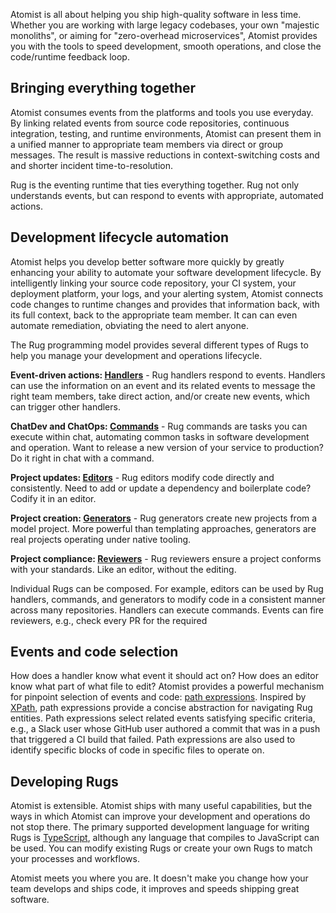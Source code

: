 Atomist is all about helping you ship high-quality software in less
time.  Whether you are working with large legacy codebases, your own
"majestic monoliths", or aiming for "zero-overhead microservices",
Atomist provides you with the tools to speed development, smooth
operations, and close the code/runtime feedback loop.

## Bringing everything together

Atomist consumes events from the platforms and tools you use everyday.
By linking related events from source code repositories, continuous
integration, testing, and runtime environments, Atomist can present
them in a unified manner to appropriate team members via direct or
group messages.  The result is massive reductions in context-switching
costs and and shorter incident time-to-resolution.

<!-- *That rug really tied the room together, did it not?* -->

Rug is the eventing runtime that ties everything together.  Rug not
only understands events, but can respond to events with appropriate,
automated actions.

## Development lifecycle automation

Atomist helps you develop better software more quickly by greatly
enhancing your ability to automate your software development
lifecycle.  By intelligently linking your source code repository, your
CI system, your deployment platform, your logs, and your alerting
system, Atomist connects code changes to runtime changes and provides
that information back, with its full context, back to the appropriate
team member.  It can can even automate remediation, obviating the need
to alert anyone.

The Rug programming model provides several different types of Rugs to
help you manage your development and operations lifecycle.

<!-- can we improve the layout of the items below? -->

**Event-driven actions: <span class="rugs">[Handlers][handlers]</span>** - Rug
handlers respond to events.  Handlers can use the information on an
event and its related events to message the right team members, take
direct action, and/or create new events, which can trigger other
handlers.

**ChatDev and ChatOps: <span class="rugs">[Commands][commands]</span>** - Rug
commands are tasks you can execute within chat, automating common
tasks in software development and operation.  Want to release a new
version of your service to production?  Do it right in chat with a
command.

**Project updates: <span class="rugs">[Editors][editors]</span>** - Rug editors
modify code directly and consistently.  Need to add or update a
dependency and boilerplate code?  Codify it in an editor.

**Project creation: <span class="rugs">[Generators][generators]</span>** - Rug
generators create new projects from a model project.  More powerful
than templating approaches, generators are real projects operating
under native tooling.

**Project compliance: <span class="rugs">[Reviewers][reviewers]</span>** - Rug
reviewers ensure a project conforms with your standards.  Like an
editor, without the editing.

Individual Rugs can be composed.  For example, editors can be used by
Rug handlers, commands, and generators to modify code in a consistent
manner across many repositories.  Handlers can execute commands.
Events can fire reviewers, e.g., check every PR for the required

[handlers]: /user-guide/rug/handlers.md
[commands]: /user-guide/rug/commands.md
[editors]: /user-guide/rug/editors.md
[generators]: /user-guide/rug/generators.md
[reviewers]: /user-guide/rug/reviewers.md

## Events and code selection

How does a handler know what event it should act on?  How does an
editor know what part of what file to edit?  Atomist provides a
powerful mechanism for pinpoint selection of events and
code: [path expressions][path].  Inspired by [XPath][xpath], path
expressions provide a concise abstraction for navigating Rug entities.
Path expressions select related events satisfying specific criteria,
e.g., a Slack user whose GitHub user authored a commit that was in a
push that triggered a CI build that failed.  Path expressions are also
used to identify specific blocks of code in specific files to operate
on.

[xpath]: https://en.wikipedia.org/wiki/XPath
[path]: /user-guide/rug/path-expressions.md

## Developing Rugs

Atomist is extensible.  Atomist ships with many useful capabilities,
but the ways in which Atomist can improve your development and
operations do not stop there.  The primary supported development
language for writing Rugs is [TypeScript][ts], although any language
that compiles to JavaScript can be used.  You can modify existing Rugs
or create your own Rugs to match your processes and workflows.

Atomist meets you where you are.  It doesn't make you change how your
team develops and ships code, it improves and speeds shipping great
software.

[ts]: https://www.typescriptlang.org/
